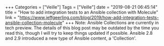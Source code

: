 +++
Categories = ["Veille"]
Tags = ["Veille"]
date = "2019-08-21 06:45:14"
title = "How to add integration tests to an Ansible collection with Molecule"
link = "https://www.jeffgeerling.com/blog/2019/how-add-integration-tests-ansible-collection-molecule"
+++
Note: Ansible Collections are currently in tech preview. The details of this blog post may be outdated by the time you read this, though I will try to keep things updated if possible. Ansible 2.8 and 2.9 introduced a new type of Ansible content, a 'Collection'.